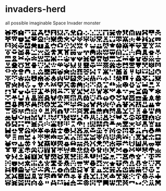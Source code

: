 # invaders-herd
all possible imaginable Space Invader monster

![Herd](https://raw.githubusercontent.com/mad4j/invaders-herd/master/InvandersHerd/invaders-herd.png)
